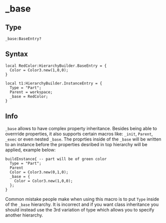 # _base

## Type
```luau
_base:BaseEntry?
```

## Syntax 
```luau
local RedColor:HierarchyBuilder.BaseEntry = {
  Color = Color3.new(1,0,0);
}

local t1:HierarchyBuilder.InstanceEntry = {
  Type = "Part";
  Parent = workspace;
  _base = RedColor;
}
```

## Info
`_base` allows to have complex property inheritance. Besides being able to overrride properties, it also supports certain macros like: `_init`, `Parent`, `_exec` or even nested `_base`. The proprties inside of the `_base` will be written to an instance before the properties desribed in top hierarchy will be applied, example below: <br>
```luau
buildInstance{ -- part will be of green color
  Type = "Part";
  Parent
  Color = Color3.new(0,1,0);
  _base = {
    Color = Color3.new(1,0,0);
  };
}
```

Common mistake people make when using this macro is to put `Type` inside of the `_base` hierarchy. It is incorrect and if you want class inheritance you should instead use the 3rd variation of type which allows you to specify another hierarchy.
